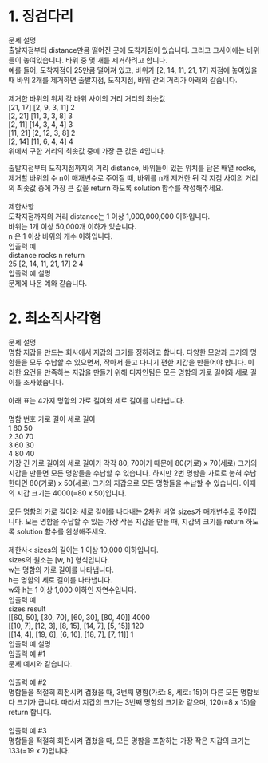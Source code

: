 
# 1. 징검다리
문제 설명<br>
출발지점부터 distance만큼 떨어진 곳에 도착지점이 있습니다. 그리고 그사이에는 바위들이 놓여있습니다. 바위 중 몇 개를 제거하려고 합니다. <br>
예를 들어, 도착지점이 25만큼 떨어져 있고, 바위가 [2, 14, 11, 21, 17] 지점에 놓여있을 때 바위 2개를 제거하면 출발지점, 도착지점, 바위 간의 거리가 아래와 같습니다. <br>
<br>
제거한 바위의 위치	각 바위 사이의 거리	거리의 최솟값<br>
[21, 17]	[2, 9, 3, 11]	2<br>
[2, 21]	[11, 3, 3, 8]	3<br>
[2, 11]	[14, 3, 4, 4]	3<br>
[11, 21]	[2, 12, 3, 8]	2<br>
[2, 14]	[11, 6, 4, 4]	4<br>
위에서 구한 거리의 최솟값 중에 가장 큰 값은 4입니다.<br>

출발지점부터 도착지점까지의 거리 distance, 바위들이 있는 위치를 담은 배열 rocks, 제거할 바위의 수 n이 매개변수로 주어질 때, 바위를 n개 제거한 뒤 각 지점 사이의 거리의 최솟값 중에 가장 큰 값을 return 하도록 solution 함수를 작성해주세요.<br>
<br>
제한사항<br>
도착지점까지의 거리 distance는 1 이상 1,000,000,000 이하입니다.<br>
바위는 1개 이상 50,000개 이하가 있습니다.<br>
n 은 1 이상 바위의 개수 이하입니다.<br>
입출력 예<br>
distance	rocks	n	return<br>
25	[2, 14, 11, 21, 17]	2	4<br>
입출력 예 설명<br>
문제에 나온 예와 같습니다.<br>

# 2. 최소직사각형<br>
문제 설명<br>
명함 지갑을 만드는 회사에서 지갑의 크기를 정하려고 합니다. 다양한 모양과 크기의 명함들을 모두 수납할 수 있으면서, 작아서 들고 다니기 편한 지갑을 만들어야 합니다. 이러한 요건을 만족하는 지갑을 만들기 위해 디자인팀은 모든 명함의 가로 길이와 세로 길이를 조사했습니다.<br>
<br>
아래 표는 4가지 명함의 가로 길이와 세로 길이를 나타냅니다.<br>
<br>
명함 번호	가로 길이	세로 길이<br>
1	60	50<br>
2	30	70<br>
3	60	30<br>
4	80	40<br>
가장 긴 가로 길이와 세로 길이가 각각 80, 70이기 때문에 80(가로) x 70(세로) 크기의 지갑을 만들면 모든 명함들을 수납할 수 있습니다. 하지만 2번 명함을 가로로 눕혀 수납한다면 80(가로) x 50(세로) 크기의 지갑으로 모든 명함들을 수납할 수 있습니다. 이때의 지갑 크기는 4000(=80 x 50)입니다.<br>
<br>
모든 명함의 가로 길이와 세로 길이를 나타내는 2차원 배열 sizes가 매개변수로 주어집니다. 모든 명함을 수납할 수 있는 가장 작은 지갑을 만들 때, 지갑의 크기를 return 하도록 solution 함수를 완성해주세요.<br>
<br>
제한사<
sizes의 길이는 1 이상 10,000 이하입니다.<br>
sizes의 원소는 [w, h] 형식입니다.<br>
w는 명함의 가로 길이를 나타냅니다.<br>
h는 명함의 세로 길이를 나타냅니다.<br>
w와 h는 1 이상 1,000 이하인 자연수입니다.<br>
입출력 예<br>
sizes	result<br>
[[60, 50], [30, 70], [60, 30], [80, 40]]	4000<br>
[[10, 7], [12, 3], [8, 15], [14, 7], [5, 15]]	120<br>
[[14, 4], [19, 6], [6, 16], [18, 7], [7, 11]]	1<br>
입출력 예 설명<br>
입출력 예 #1<br>
문제 예시와 같습니다.<br>
<br>
입출력 예 #2<br>
명함들을 적절히 회전시켜 겹쳤을 때, 3번째 명함(가로: 8, 세로: 15)이 다른 모든 명함보다 크기가 큽니다. 따라서 지갑의 크기는 3번째 명함의 크기와 같으며, 120(=8 x 15)을 return 합니다.<br>
<br>
입출력 예 #3<br>
명함들을 적절히 회전시켜 겹쳤을 때, 모든 명함을 포함하는 가장 작은 지갑의 크기는 133(=19 x 7)입니다.
